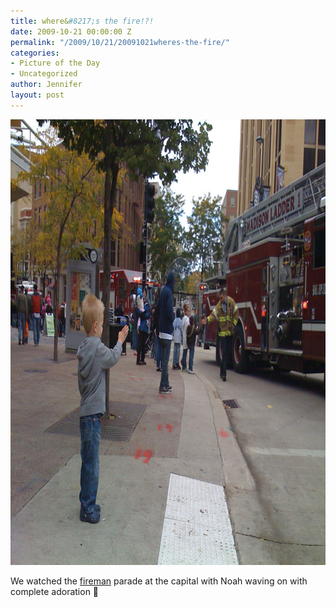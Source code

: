 ```yaml
---
title: where&#8217;s the fire!?!
date: 2009-10-21 00:00:00 Z
permalink: "/2009/10/21/20091021wheres-the-fire/"
categories:
- Picture of the Day
- Uncategorized
author: Jennifer
layout: post
---
```


<img title="wheres_the_fire_copy" height="713" alt="wheres_the_fire_copy" width="950" class="alignleft size-full wp-image-486" src="/assets/images/whereand-8217-s-the-fire/1256156994000-missing.jpg" />

We watched the [fireman](http://www.flickr.com/photos/jenniferandJennifers_photos/sets/72157622655267308/ "fireman") parade at the capital with Noah waving on with complete adoration 🙂
